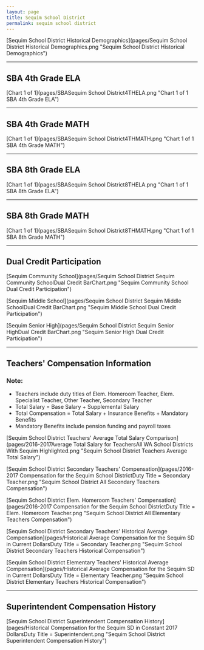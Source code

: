 ```yaml
---
layout: page
title: Sequim School District
permalink: sequim school district
---
```



[Sequim School District Historical Demographics](pages/Sequim School District Historical Demographics.png "Sequim School District Historical Demographics")

___

## SBA 4th Grade ELA

[Chart 1 of 1](pages/SBASequim School District4THELA.png "Chart 1 of 1 SBA 4th Grade ELA")


___

## SBA 4th Grade MATH

[Chart 1 of 1](pages/SBASequim School District4THMATH.png "Chart 1 of 1 SBA 4th Grade MATH")


___

## SBA 8th Grade ELA

[Chart 1 of 1](pages/SBASequim School District8THELA.png "Chart 1 of 1 SBA 8th Grade ELA")


___

## SBA 8th Grade MATH

[Chart 1 of 1](pages/SBASequim School District8THMATH.png "Chart 1 of 1 SBA 8th Grade MATH")


___

## Dual Credit Participation

[Sequim Community School](pages/Sequim School District Sequim Community SchoolDual Credit BarChart.png "Sequim Community School Dual Credit Participation")

[Sequim Middle School](pages/Sequim School District Sequim Middle SchoolDual Credit BarChart.png "Sequim Middle School Dual Credit Participation")

[Sequim Senior High](pages/Sequim School District Sequim Senior HighDual Credit BarChart.png "Sequim Senior High Dual Credit Participation")


___

## Teachers' Compensation Information
### Note:
- Teachers include duty titles of Elem. Homeroom Teacher, Elem. Specialist Teacher, Other Teacher, Secondary Teacher
- Total Salary = Base Salary + Supplemental Salary
- Total Compensation = Total Salary + Insurance Benefits + Mandatory Benefits
- Mandatory Benefits include pension funding and payroll taxes

[Sequim School District Teachers' Average Total Salary Comparison](pages/2016-2017Average Total Salary for TeachersAll WA School Districts With Sequim Highlighted.png "Sequim School District Teachers Average Total Salary")

[Sequim School District Secondary Teachers' Compensation](pages/2016-2017 Compensation for the Sequim School DistrictDuty Title = Secondary Teacher.png "Sequim School District All Secondary Teachers Compensation")

[Sequim School District Elem. Homeroom Teachers' Compensation](pages/2016-2017 Compensation for the Sequim School DistrictDuty Title = Elem. Homeroom Teacher.png "Sequim School District All Elementary Teachers Compensation")

[Sequim School District Secondary Teachers' Historical Average Compensation](pages/Historical Average Compensation for the Sequim SD in Current DollarsDuty Title = Secondary Teacher.png "Sequim School District Secondary Teachers Historical Compensation")

[Sequim School District Elementary Teachers' Historical Average Compensation](pages/Historical Average Compensation for the Sequim SD in Current DollarsDuty Title = Elementary Teacher.png "Sequim School District Elementary Teachers Historical Compensation")


___

## Superintendent Compensation History

[Sequim School District Superintendent Compensation History](pages/Historical Compensation for the Sequim SD in Constant 2017 DollarsDuty Title = Superintendent.png "Sequim School District Superintendent Compensation History")

